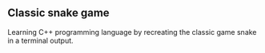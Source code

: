 ## Classic snake game
Learning C++ programming language by recreating the classic game snake in a terminal output. 
